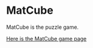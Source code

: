 # MatCube

MatCube is the puzzle game.

[Here is the MatCube game page](https://mangacg.github.io/JSMatCube/)
